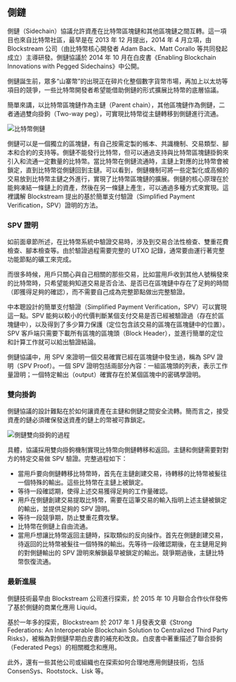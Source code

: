 ## 側鏈

側鏈（Sidechain）協議允許資產在比特幣區塊鏈和其他區塊鏈之間互轉。這一項目也來自比特幣社區，最早是在 2013 年 12 月提出，2014 年 4 月立項，由 Blockstream 公司（由比特幣核心開發者 Adam Back、Matt Corallo 等共同發起成立）主導研發。側鏈協議於 2014 年 10 月在白皮書《Enabling Blockchain Innovations with Pegged Sidechains》中公開。

側鏈誕生前，眾多“山寨幣”的出現正在碎片化整個數字貨幣市場，再加上以太坊等項目的競爭，一些比特幣開發者希望能借助側鏈的形式擴展比特幣的底層協議。

簡單來講，以比特幣區塊鏈作為主鏈（Parent chain），其他區塊鏈作為側鏈，二者通過雙向掛鉤（Two-way peg），可實現比特幣從主鏈轉移到側鏈進行流通。

![比特幣側鏈](_images/sidechain.png)

側鏈可以是一個獨立的區塊鏈，有自己按需定製的帳本、共識機制、交易類型、腳本和合約的支持等。側鏈不能發行比特幣，但可以通過支持與比特幣區塊鏈掛鉤來引入和流通一定數量的比特幣。當比特幣在側鏈流通時，主鏈上對應的比特幣會被鎖定，直到比特幣從側鏈回到主鏈。可以看到，側鏈機制可將一些定製化或高頻的交易放到比特幣主鏈之外進行，實現了比特幣區塊鏈的擴展。側鏈的核心原理在於能夠凍結一條鏈上的資產，然後在另一條鏈上產生，可以通過多種方式來實現。這裡講解 Blockstream 提出的基於簡單支付驗證（Simplified Payment Verification，SPV）證明的方法。

### SPV 證明

如前面章節所述，在比特幣系統中驗證交易時，涉及到交易合法性檢查、雙重花費檢查、腳本檢查等。由於驗證過程需要完整的 UTXO 記錄，通常要由運行著完整功能節點的礦工來完成。

而很多時候，用戶只關心與自己相關的那些交易，比如當用戶收到其他人號稱發來的比特幣時，只希望能夠知道交易是否合法、是否已在區塊鏈中存在了足夠的時間（即獲得足夠的確認），而不需要自己成為完整節點做出完整驗證。

中本聰設計的簡單支付驗證（Simplified Payment Verification，SPV）可以實現這一點。SPV 能夠以較小的代價判斷某個支付交易是否已經被驗證過（存在於區塊鏈中），以及得到了多少算力保護（定位包含該交易的區塊在區塊鏈中的位置）。SPV 客戶端只需要下載所有區塊的區塊頭（Block Header），並進行簡單的定位和計算工作就可以給出驗證結論。

側鏈協議中，用 SPV 來證明一個交易確實已經在區塊鏈中發生過，稱為 SPV 證明（SPV Proof）。一個 SPV 證明包括兩部分內容：一組區塊頭的列表，表示工作量證明；一個特定輸出（output）確實存在於某個區塊中的密碼學證明。

### 雙向掛鉤

側鏈協議的設計難點在於如何讓資產在主鏈和側鏈之間安全流轉。簡而言之，接受資產的鏈必須確保發送資產的鏈上的幣被可靠鎖定。

![側鏈雙向掛鉤的過程](_images/sidechain_workflow.png)

具體，協議採用雙向掛鉤機制實現比特幣向側鏈轉移和返回。主鏈和側鏈需要對對方的特定交易做 SPV 驗證。完整過程如下：

* 當用戶要向側鏈轉移比特幣時，首先在主鏈創建交易，待轉移的比特幣被髮往一個特殊的輸出。這些比特幣在主鏈上被鎖定。
* 等待一段確認期，使得上述交易獲得足夠的工作量確認。
* 用戶在側鏈創建交易提取比特幣，需要在這筆交易的輸入指明上述主鏈被鎖定的輸出，並提供足夠的 SPV 證明。
* 等待一段競爭期，防止雙重花費攻擊。
* 比特幣在側鏈上自由流通。
* 當用戶想讓比特幣返回主鏈時，採取類似的反向操作。首先在側鏈創建交易，待返回的比特幣被髮往一個特殊的輸出。先等待一段確認期後，在主鏈用足夠的對側鏈輸出的 SPV 證明來解鎖最早被鎖定的輸出。競爭期過後，主鏈比特幣恢復流通。

### 最新進展

側鏈技術最早由 Blockstream 公司進行探索，於 2015 年 10 月聯合合作伙伴發佈了基於側鏈的商業化應用 Liquid。

基於一年多的探索，Blockstream 於 2017 年 1 月發表文章《Strong Federations: An Interoperable Blockchain Solution to Centralized Third Party Risks》，被稱為對側鏈早期白皮書的補充和改良。白皮書中著重描述了聯合掛鉤（Federated Pegs）的相關概念和應用。

此外，還有一些其他公司或組織也在探索如何合理地應用側鏈技術，包括 ConsenSys、Rootstock、Lisk 等。

